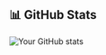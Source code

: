 ## 📊 GitHub Stats
![Your GitHub stats](https://github-readme-stats.vercel.app/api?username=akchonya&show_icons=true&theme=radical)
